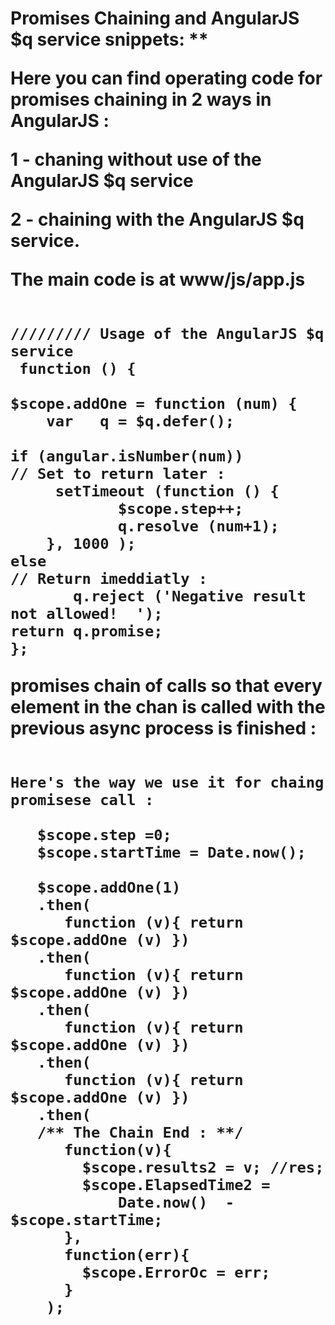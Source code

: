 <h1> Promises Chaining and AngularJS $q service snippets: **

Here you can find operating code for promises chaining in 2 ways in AngularJS :

1 - chaning without use of the AngularJS $q service 

2 - chaining with the AngularJS $q service.

The main code is at www/js/app.js

```

///////// Usage of the AngularJS $q service 
 function () { 

$scope.addOne = function (num) {
	var   q = $q.defer();

if (angular.isNumber(num)) 
// Set to return later : 
     setTimeout (function () { 
            $scope.step++; 
            q.resolve (num+1); 
    }, 1000 );
else 
// Return imeddiatly : 
       q.reject ('Negative result not allowed!  ');
return q.promise;
};
```

promises chain of calls so that every element in the chan is 
called with the previous async process is finished  :

```

Here's the way we use it for chaing promisese call : 

   $scope.step =0; 
   $scope.startTime = Date.now();    
   
   $scope.addOne(1)
   .then(
      function (v){ return $scope.addOne (v) })
   .then(
      function (v){ return $scope.addOne (v) })
   .then(
      function (v){ return $scope.addOne (v) })
   .then(
      function (v){ return $scope.addOne (v) })
   .then(
   /** The Chain End : **/  
      function(v){
        $scope.results2 = v; //res; 
        $scope.ElapsedTime2 = 
			Date.now()  - $scope.startTime; 
      }, 
      function(err){ 
        $scope.ErrorOc = err; 
      }
    );
```	
 







